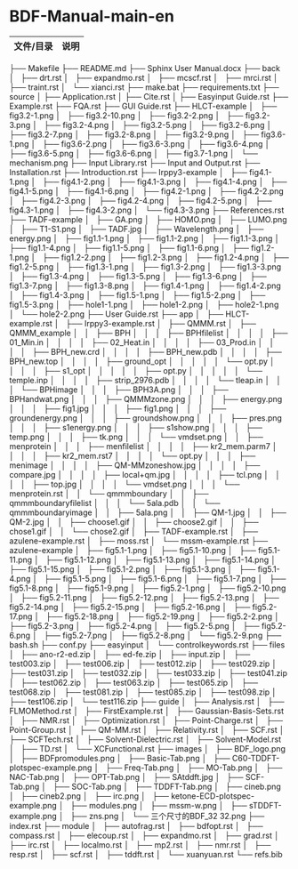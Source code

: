 # BDF-Manual-main-en

| 文件/目录 | 说明 |
|----------|------|
├── Makefile
├── README.md
├── Sphinx User Manual.docx
├── back
│   ├── drt.rst
│   ├── expandmo.rst
│   ├── mcscf.rst
│   ├── mrci.rst
│   ├── traint.rst
│   └── xianci.rst
├── make.bat
├── requirements.txt
├── source
│   ├── Application.rst
│   ├── Cite.rst
│   ├── Easyinput Guide.rst
    ├── Example.rst
    ├── FQA.rst
    ├── GUI Guide.rst
    ├── HLCT-example
    │   ├── fig3.2-1.png
    │   ├── fig3.2-10.png
    │   ├── fig3.2-2.png
    │   ├── fig3.2-3.png
    │   ├── fig3.2-4.png
    │   ├── fig3.2-5.png
    │   ├── fig3.2-6.png
    │   ├── fig3.2-7.png
    │   ├── fig3.2-8.png
    │   ├── fig3.2-9.png
    │   ├── fig3.6-1.png
    │   ├── fig3.6-2.png
    │   ├── fig3.6-3.png
    │   ├── fig3.6-4.png
    │   ├── fig3.6-5.png
    │   ├── fig3.6-6.png
    │   ├── fig3.7-1.png
    │   └── mechanism.png
    ├── Input Library.rst
    ├── Input and Output.rst
    ├── Installation.rst
    ├── Introduction.rst
    ├── Irppy3-example
    │   ├── fig4.1-1.png
    │   ├── fig4.1-2.png
    │   ├── fig4.1-3.png
    │   ├── fig4.1-4.png
    │   ├── fig4.1-5.png
    │   ├── fig4.1-6.png
    │   ├── fig4.2-1.png
    │   ├── fig4.2-2.png
    │   ├── fig4.2-3.png
    │   ├── fig4.2-4.png
    │   ├── fig4.2-5.png
    │   ├── fig4.3-1.png
    │   ├── fig4.3-2.png
    │   └── fig4.3-3.png
    ├── References.rst
    ├── TADF-example
    │   ├── GA.png
    │   ├── HOMO.png
    │   ├── LUMO.png
    │   ├── T1-S1.png
    │   ├── TADF.jpg
    │   ├── Wavelength.png
    │   ├── energy.png
    │   ├── fig1.1-1.png
    │   ├── fig1.1-2.png
    │   ├── fig1.1-3.png
    │   ├── fig1.1-4.png
    │   ├── fig1.1-5.png
    │   ├── fig1.1-6.png
    │   ├── fig1.2-1.png
    │   ├── fig1.2-2.png
    │   ├── fig1.2-3.png
    │   ├── fig1.2-4.png
    │   ├── fig1.2-5.png
    │   ├── fig1.3-1.png
    │   ├── fig1.3-2.png
    │   ├── fig1.3-3.png
    │   ├── fig1.3-4.png
    │   ├── fig1.3-5.png
    │   ├── fig1.3-6.png
    │   ├── fig1.3-7.png
    │   ├── fig1.3-8.png
    │   ├── fig1.4-1.png
    │   ├── fig1.4-2.png
    │   ├── fig1.4-3.png
    │   ├── fig1.5-1.png
    │   ├── fig1.5-2.png
    │   ├── fig1.5-3.png
    │   ├── hole1-1.png
    │   ├── hole1-2.png
    │   ├── hole2-1.png
    │   └── hole2-2.png
    ├── User Guide.rst
    ├── app
    │   ├── HLCT-example.rst
    │   ├── Irppy3-example.rst
    │   ├── QMMM.rst
    │   ├── QMMM_example
    │   │   ├── BPH
    │   │   │   ├── BPHfilelist
    │   │   │   │   ├── 01_Min.in
    │   │   │   │   ├── 02_Heat.in
    │   │   │   │   ├── 03_Prod.in
    │   │   │   │   ├── BPH_new.crd
    │   │   │   │   ├── BPH_new.pdb
    │   │   │   │   ├── BPH_new.top
    │   │   │   │   ├── ground_opt
    │   │   │   │   │   └── opt.py
    │   │   │   │   ├── s1_opt
    │   │   │   │   │   ├── opt.py
    │   │   │   │   │   └── temple.inp
    │   │   │   │   ├── strip_2976.pdb
    │   │   │   │   └── tleap.in
    │   │   │   └── BPHimage
    │   │   │       ├── BPH3A.png
    │   │   │       ├── BPHandwat.png
    │   │   │       ├── QMMMzone.png
    │   │   │       ├── energy.png
    │   │   │       ├── fig1.jpg
    │   │   │       ├── fig1.png
    │   │   │       ├── groundenergy.png
    │   │   │       ├── groundshow.png
    │   │   │       ├── pres.png
    │   │   │       ├── s1energy.png
    │   │   │       ├── s1show.png
    │   │   │       ├── temp.png
    │   │   │       ├── tk.png
    │   │   │       └── vmdset.png
    │   │   ├── menprotein
    │   │   │   ├── menfilelist
    │   │   │   │   ├── kr2_mem.parm7
    │   │   │   │   ├── kr2_mem.rst7
    │   │   │   │   └── opt.py
    │   │   │   ├── menimage
    │   │   │   │   ├── QM-MMzoneshow.jpg
    │   │   │   │   ├── compare.jpg
    │   │   │   │   ├── local+qm.jpg
    │   │   │   │   ├── tcl.png
    │   │   │   │   ├── top.jpg
    │   │   │   │   └── vmdset.png
    │   │   │   └── menprotein.rst
    │   │   └── qmmmboundary
    │   │       ├── qmmmboundaryfilelist
    │   │       │   └── 5ala.pdb
    │   │       └── qmmmboundaryimage
    │   │           ├── 5ala.png
    │   │           ├── QM-1.jpg
    │   │           ├── QM-2.jpg
    │   │           ├── choose1.gif
    │   │           ├── choose2.gif
    │   │           ├── chose1.gif
    │   │           └── chose2.gif
    │   ├── TADF-example.rst
    │   ├── azulene-example.rst
    │   ├── moss.rst
    │   └── mssm-example.rst
    ├── azulene-example
    │   ├── fig5.1-1.png
    │   ├── fig5.1-10.png
    │   ├── fig5.1-11.png
    │   ├── fig5.1-12.png
    │   ├── fig5.1-13.png
    │   ├── fig5.1-14.png
    │   ├── fig5.1-15.png
    │   ├── fig5.1-2.png
    │   ├── fig5.1-3.png
    │   ├── fig5.1-4.png
    │   ├── fig5.1-5.png
    │   ├── fig5.1-6.png
    │   ├── fig5.1-7.png
    │   ├── fig5.1-8.png
    │   ├── fig5.1-9.png
    │   ├── fig5.2-1.png
    │   ├── fig5.2-10.png
    │   ├── fig5.2-11.png
    │   ├── fig5.2-12.png
    │   ├── fig5.2-13.png
    │   ├── fig5.2-14.png
    │   ├── fig5.2-15.png
    │   ├── fig5.2-16.png
    │   ├── fig5.2-17.png
    │   ├── fig5.2-18.png
    │   ├── fig5.2-19.png
    │   ├── fig5.2-2.png
    │   ├── fig5.2-3.png
    │   ├── fig5.2-4.png
    │   ├── fig5.2-5.png
    │   ├── fig5.2-6.png
    │   ├── fig5.2-7.png
    │   ├── fig5.2-8.png
    │   └── fig5.2-9.png
    ├── bash.sh
    ├── conf.py
    ├── easyinput
    │   └── controlkeywords.rst
    ├── files
    │   ├── ano-r2-ed.zip
    │   ├── ed-fe.zip
    │   ├── input.zip
    │   ├── test003.zip
    │   ├── test006.zip
    │   ├── test012.zip
    │   ├── test029.zip
    │   ├── test031.zip
    │   ├── test032.zip
    │   ├── test033.zip
    │   ├── test041.zip
    │   ├── test062.zip
    │   ├── test063.zip
    │   ├── test065.zip
    │   ├── test068.zip
    │   ├── test081.zip
    │   ├── test085.zip
    │   ├── test098.zip
    │   ├── test106.zip
    │   └── test116.zip
    ├── guide
    │   ├── Analysis.rst
    │   ├── FLMOMethod.rst
    │   ├── FirstExample.rst
    │   ├── Gaussian-Basis-Sets.rst
    │   ├── NMR.rst
    │   ├── Optimization.rst
    │   ├── Point-Charge.rst
    │   ├── Point-Group.rst
    │   ├── QM-MM.rst
    │   ├── Relativity.rst
    │   ├── SCF.rst
    │   ├── SCFTech.rst
    │   ├── Solvent-Dielectric.rst
    │   ├── Solvent-Model.rst
    │   ├── TD.rst
    │   └── XCFunctional.rst
    ├── images
    │   ├── BDF_logo.png
    │   ├── BDFpromodules.png
    │   ├── Basic-Tab.png
    │   ├── C60-TDDFT-plotspec-example.png
    │   ├── Freq-Tab.png
    │   ├── MO-Tab.png
    │   ├── NAC-Tab.png
    │   ├── OPT-Tab.png
    │   ├── SAtddft.jpg
    │   ├── SCF-Tab.png
    │   ├── SOC-Tab.png
    │   ├── TDDFT-Tab.png
    │   ├── cineb.png
    │   ├── cineb2.png
    │   ├── irc.png
    │   ├── ketone-ECD-plotspec-example.png
    │   ├── modules.png
    │   ├── mssm-w.png
    │   ├── sTDDFT-example.png
    │   ├── zns.png
    │   └── 三个尺寸的BDF_32 32.png
    ├── index.rst
    ├── module
    │   ├── autofrag.rst
    │   ├── bdfopt.rst
    │   ├── compass.rst
    │   ├── elecoup.rst
    │   ├── expandmo.rst
    │   ├── grad.rst
    │   ├── irc.rst
    │   ├── localmo.rst
    │   ├── mp2.rst
    │   ├── nmr.rst
    │   ├── resp.rst
    │   ├── scf.rst
    │   ├── tddft.rst
    │   └── xuanyuan.rst
    └── refs.bib
